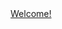 <html lang="en">
<head>
  <meta charset="UTF-8">
  <meta http-equiv="X-UA-Compatible" content="IE=edge">
  <meta name="viewport" content="width=device-width, initial-scale=1.0">
</head>
<body>
<center>
  <main>
    <a href="[https://html5css.ru/html/](https://github.com/irkpr/irkpr.github.io/tree/main/%D0%94%D0%97_1)https://github.com/irkpr/irkpr.github.io/tree/main/%D0%94%D0%97_1">Welcome!</a>
  </main>
</center>
</body>
</html>
